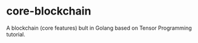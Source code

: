 # core-blockchain
A blockchain (core features) bult in Golang based on Tensor Programming tutorial.
